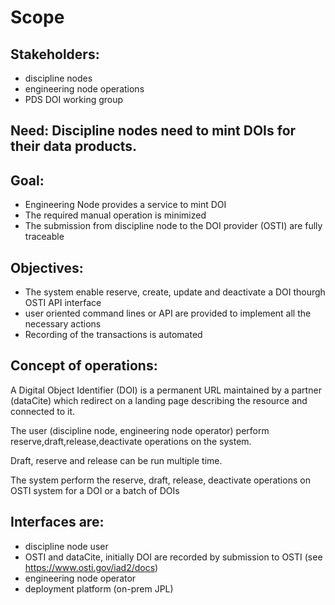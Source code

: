 # Scope

## Stakeholders:
- discipline nodes
- engineering node operations
- PDS DOI working group


## Need: Discipline nodes need to mint DOIs for their data products.

## Goal:
- Engineering Node provides a service to mint DOI
- The required manual operation is minimized
- The submission from discipline node to the DOI provider (OSTI) are fully traceable

## Objectives:
- The system enable reserve, create, update and deactivate a DOI thourgh OSTI API interface
- user oriented command lines or API are provided to implement all the necessary actions
- Recording of the transactions is automated


## Concept of operations:

A Digital Object Identifier (DOI) is a permanent URL maintained by a partner (dataCite) which redirect on a landing page describing the resource and connected to it.

The user (discipline node, engineering node operator) perform reserve,draft,release,deactivate operations on the system.

Draft, reserve and release can be run multiple time.

The system perform the reserve, draft, release, deactivate operations on OSTI system for a DOI or a batch of DOIs


## Interfaces are:
- discipline node user
- OSTI and dataCite, initially DOI are recorded by submission to OSTI (see https://www.osti.gov/iad2/docs)
- engineering node operator
- deployment platform (on-prem JPL)
